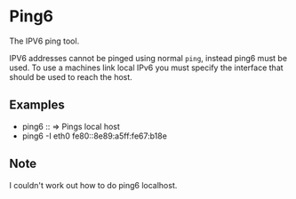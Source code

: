 Ping6
=====

The IPV6 ping tool. 

IPV6 addresses cannot be pinged using normal `ping`, instead ping6 must be
used. To use a machines link local IPv6 you must specify the interface that should be used to reach the host.

Examples
--------

* ping6 :: => Pings local host
* ping6 -I eth0 fe80::8e89:a5ff:fe67:b18e 

Note
----

I couldn't work out how to do ping6 localhost.

